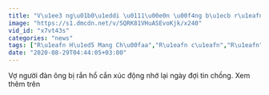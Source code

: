 ```yaml
---
title: "V\u1ee3 ng\u01b0\u1eddi \u0111\u00e0n \u00f4ng b\u1ecb r\u1eafn h\u1ed5 c\u1eafn x\u00fac \u0111\u1ed9ng nh\u1edb l\u1ea1i ng\u00e0y \u0111\u1ee3i tin ch\u1ed3ng"
image: "https://s1.dmcdn.net/v/SQRK81VHuASEvoKjk/x240"
vid_id: "x7vt43s"
categories: "news"
tags: ["R\u1eafn H\u1ed5 Mang Ch\u00faa","R\u1eafn c\u1eafn","R\u1eafn"]
date: "2020-08-29T04:44:05+03:00"
---
```

Vợ người đàn ông bị rắn hổ cắn xúc động nhớ lại ngày đợi tin chồng. Xem thêm trên 
